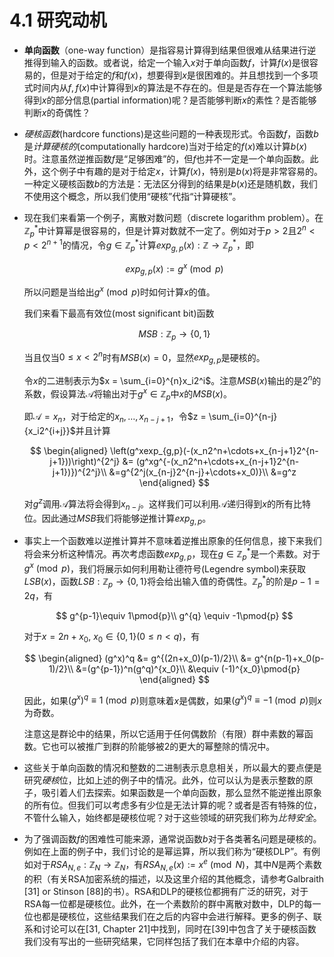 # 4.1 研究动机

* **单向函数**（one-way function）是指容易计算得到结果但很难从结果进行逆推得到输入的函数。或者说，给定一个输入$x$对于单向函数$f$，计算$f(x)$是很容易的，但是对于给定的$f$和$f(x)$，想要得到$x$是很困难的。并且想找到一个多项式时间内从$f,f(x)$中计算得到$x$的算法是不存在的。但是是否存在一个算法能够得到$x$的部分信息(partial information)呢？是否能够判断$x$的素性？是否能够判断$x$的奇偶性？

* *硬核函数*(hardcore functions)是这些问题的一种表现形式。令函数$f$，函数$b$是*计算硬核的*(computationally hardcore)当对于给定的$f(x)$难以计算$b(x)$时。注意虽然逆推函数$f$是“足够困难”的，但$f$也并不一定是一个单向函数。此外，这个例子中有趣的是对于给定$x$，计算$f(x)$，特别是$b(x)$将是非常容易的。一种定义硬核函数$b$的方法是：无法区分得到的结果是$b(x)$还是随机数，我们不使用这个概念，所以我们使用“硬核”代指“计算硬核”。

* 现在我们来看第一个例子，离散对数问题（discrete logarithm problem）。在$\mathbb{Z}_p^{*}$中计算幂是很容易的，但是计算对数就不一定了。例如对于$p>2$且$2^n<p<2^{n+1}$的情况，令$g\in \mathbb{Z}_p^{*}$计算$exp_{g,p}(x): \mathbb{Z}\rightarrow \mathbb{Z}_p^{*}$，即

    $$
    exp_{g,p}(x) := g^x\pmod{p}
    $$

    所以问题是当给出$g^x\pmod{p}$时如何计算$x$的值。

    我们来看下最高有效位(most significant bit)函数

    $$
    MSB: \mathbb{Z}_p\rightarrow \{0,1\}
    $$

    当且仅当$0\le x<2^n$时有$MSB(x)=0$，显然$exp_{g,p}$是硬核的。

    令$x$的二进制表示为$x = \sum_{i=0}^{n}x_i2^i$。注意$MSB(x)$输出的是$2^n$的系数，假设算法$\mathcal{A}$将输出对于$g^x\in\mathbb{Z}_p$中$x$的$MSB(x)$。

    即$\mathcal{A}=x_n$，对于给定的$x_n,\dots,x_{n-j+1}$，令$z = \sum_{i=0}^{n-j}{x_i2^{i+j}}$并且计算
    
    $$
    \begin{aligned}
    \left(g^xexp_{g,p}(-(x_n2^n+\cdots+x_{n-j+1}2^{n-j+1}))\right)^{2^j} &= (g^xg^{-(x_n2^n+\cdots+x_{n-j+1}2^{n-j+1})})^{2^j}\\
    &=g^{2^j(x_{n-j}2^{n-j}+\cdots+x_0)}\\
    &=g^z
    \end{aligned}
    $$

    对$g^z$调用$\mathcal{A}$算法将会得到$x_{n-j}$。这样我们可以利用$\mathcal{A}$递归得到$x$的所有比特位。因此通过$MSB$我们将能够逆推计算$exp_{g,p}$。

* 事实上一个函数难以逆推计算并不意味着逆推出原象的任何信息，接下来我们将会来分析这种情况。再次考虑函数$exp_{g,p}$，现在$g\in\mathbb{Z}_p^{*}$是一个素数。对于$g^x\pmod{p}$，我们将展示如何利用勒让德符号(Legendre symbol)来获取$LSB(x)$，函数$LSB: \mathbb{Z}_p\rightarrow\{0,1\}$将会给出输入值的奇偶性。$\mathbb{Z}_p^{*}$的阶是$p-1=2q$，有

    $$
    g^{p-1}\equiv 1\pmod{p}\\
    g^{q} \equiv -1\pmod{p}
    $$

    对于$x=2n+x_0,\ x_0\in\{0,1\}(0\le n<q)$，有

    $$
    \begin{aligned}
    (g^x)^q &= g^{(2n+x_0)(p-1)/2}\\
    &= g^{n(p-1)+x_0(p-1)/2}\\
    &=(g^{p-1})^n(g^q)^{x_0}\\
    &\equiv (-1)^{x_0}\pmod{p}
    \end{aligned}
    $$

    因此，如果$(g^x)^q\equiv 1\pmod{p}$则意味着$x$是偶数，如果$(g^x)^q\equiv -1\pmod{p}$则$x$为奇数。

    注意这是群论中的结果，所以它适用于任何偶数阶（有限）群中素数的幂函数。它也可以被推广到群的阶能够被$2$的更大的幂整除的情况中。

* 这些关于单向函数的情况和整数的二进制表示息息相关，所以最大的要点便是研究*硬核*位，比如上述的例子中的情况。此外，位可以认为是表示整数的原子，吸引着人们去探索。如果函数是一个单向函数，那么显然不能逆推出原象的所有位。但我们可以考虑多有少位是无法计算的呢？或者是否有特殊的位，不管什么输入，始终都是硬核位呢？对于这些领域的研究我们称为*比特安全*。

* 为了强调函数$f$的困难性可能来源，通常说函数$b$对于各类著名问题是硬核的。例如在上面的例子中，我们讨论的是幂运算，所以我们称为“硬核DLP”。有例如对于$RSA_{N, e}: \mathbb{Z}_N\rightarrow\mathbb{Z}_N$，有$RSA_{N,e}(x) := x^e \pmod{N}$，其中$N$是两个素数的积（有关RSA加密系统的描述，以及这里介绍的其他概念，请参考Galbraith [31] or Stinson [88]的书）。RSA和DLP的硬核位都拥有广泛的研究，对于RSA每一位都是硬核位。此外，在一个素数阶的群中离散对数中，DLP的每一位也都是硬核位，这些结果我们在之后的内容中会进行解释。更多的例子、联系和讨论可以在[31, Chapter 21]中找到，同时在[39]中包含了关于硬核函数我们没有写出的一些研究结果，它同样包括了我们在本章中介绍的内容。